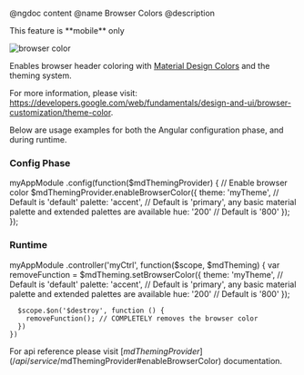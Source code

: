 @ngdoc content
@name Browser Colors
@description

<div class="layout_note">
  <span>This feature is **mobile** only</span>
</div>

![browser color](https://cloud.githubusercontent.com/assets/6004537/18006666/50519c7e-6ba9-11e6-905b-c3751c20549c.png)

Enables browser header coloring with [Material Design Colors](https://material.google.com/style/color.html) and the theming system.

For more information, please visit:<br/> 
https://developers.google.com/web/fundamentals/design-and-ui/browser-customization/theme-color.
 
Below are usage examples for both the Angular configuration phase, and during runtime.
### Config Phase
<hljs lang="js">
  myAppModule
    .config(function($mdThemingProvider) {
      // Enable browser color
      $mdThemingProvider.enableBrowserColor({
        theme: 'myTheme', // Default is 'default'
        palette: 'accent', // Default is 'primary', any basic material palette and extended palettes are available
        hue: '200' // Default is '800'
      });
    });
</hljs>

### Runtime
<hljs lang="js">
  myAppModule
    .controller('myCtrl', function($scope, $mdTheming) {
      var removeFunction = $mdTheming.setBrowserColor({
        theme: 'myTheme', // Default is 'default'
        palette: 'accent', // Default is 'primary', any basic material palette and extended palettes are available
        hue: '200' // Default is '800'
      });
      
      $scope.$on('$destroy', function () {
        removeFunction(); // COMPLETELY removes the browser color
      })
    })
</hljs>

For api reference please visit [$mdThemingProvider](/api/service/$mdThemingProvider#enableBrowserColor) documentation.

